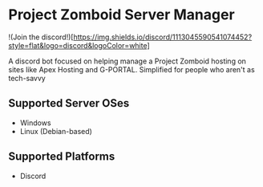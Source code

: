 # Project Zomboid Server Manager
!(Join the discord!)[https://img.shields.io/discord/1113045590541074452?style=flat&logo=discord&logoColor=white]


A discord bot focused on helping manage a Project Zomboid hosting on sites like Apex Hosting and G-PORTAL.
Simplified for people who aren't as tech-savvy

## Supported Server OSes
- Windows
- Linux (Debian-based)

## Supported Platforms
- Discord

